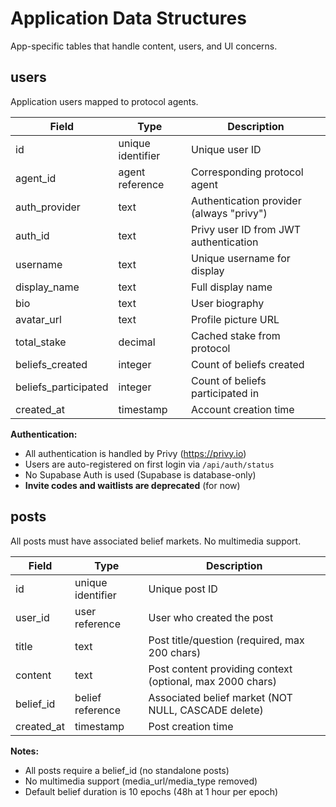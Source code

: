 # Application Data Structures

App-specific tables that handle content, users, and UI concerns.

## users
Application users mapped to protocol agents.

| Field | Type | Description |
|-------|------|-------------|
| id | unique identifier | Unique user ID |
| agent_id | agent reference | Corresponding protocol agent |
| auth_provider | text | Authentication provider (always "privy") |
| auth_id | text | Privy user ID from JWT authentication |
| username | text | Unique username for display |
| display_name | text | Full display name |
| bio | text | User biography |
| avatar_url | text | Profile picture URL |
| total_stake | decimal | Cached stake from protocol |
| beliefs_created | integer | Count of beliefs created |
| beliefs_participated | integer | Count of beliefs participated in |
| created_at | timestamp | Account creation time |

**Authentication:**
- All authentication is handled by Privy (https://privy.io)
- Users are auto-registered on first login via `/api/auth/status`
- No Supabase Auth is used (Supabase is database-only)
- **Invite codes and waitlists are deprecated** (for now)

## posts
All posts must have associated belief markets. No multimedia support.

| Field | Type | Description |
|-------|------|-------------|
| id | unique identifier | Unique post ID |
| user_id | user reference | User who created the post |
| title | text | Post title/question (required, max 200 chars) |
| content | text | Post content providing context (optional, max 2000 chars) |
| belief_id | belief reference | Associated belief market (NOT NULL, CASCADE delete) |
| created_at | timestamp | Post creation time |

**Notes:**
- All posts require a belief_id (no standalone posts)
- No multimedia support (media_url/media_type removed)
- Default belief duration is 10 epochs (48h at 1 hour per epoch)

